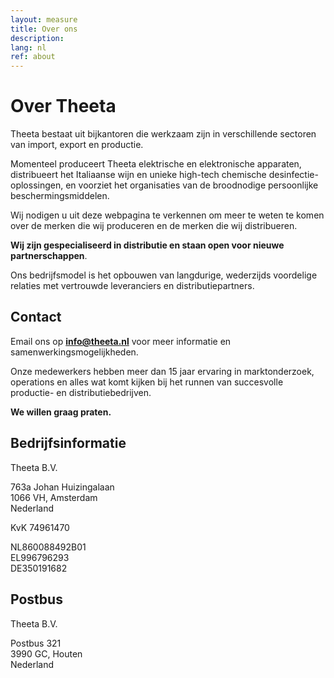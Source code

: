 ```yaml
---
layout: measure
title: Over ons
description: 
lang: nl
ref: about
---
```


# Over Theeta

Theeta bestaat uit bijkantoren die werkzaam zijn in verschillende sectoren van import, export en productie.

Momenteel produceert Theeta elektrische en elektronische apparaten, distribueert het Italiaanse wijn en unieke high-tech chemische desinfectie-oplossingen, en voorziet het organisaties van de broodnodige persoonlijke beschermingsmiddelen. 

Wij nodigen u uit deze webpagina te verkennen om meer te weten te komen over de merken die wij produceren en de merken die wij distribueren. 

**Wij zijn gespecialiseerd in distributie en staan open voor nieuwe partnerschappen**.

Ons bedrijfsmodel is het opbouwen van langdurige, wederzijds voordelige relaties met vertrouwde leveranciers en distributiepartners.

## Contact 

Email ons op **[info@theeta.nl](mailto:info@theeta.nl)** voor meer informatie en samenwerkingsmogelijkheden.

Onze medewerkers hebben meer dan 15 jaar ervaring in marktonderzoek, operations en alles wat komt kijken bij het runnen van succesvolle productie- en distributiebedrijven.

**We willen graag praten.**


## Bedrijfsinformatie

Theeta B.V.

763a Johan Huizingalaan  
1066 VH, Amsterdam  
Nederland

KvK 74961470  

NL860088492B01  
EL996796293  
DE350191682  


## Postbus

Theeta B.V.

Postbus 321  
3990 GC, Houten  
Nederland  